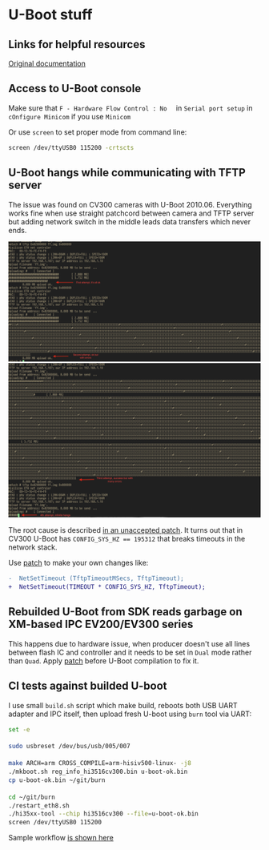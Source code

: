 # U-Boot stuff

## Links for helpful resources

[Original documentation](http://www.denx.de/wiki/view/DULG/U-Boot)

## Access to U-Boot console

Make sure that `F - Hardware Flow Control : No  ` in `Serial port setup` in
`cOnfigure Minicom` if you use `Minicom`

Or use `screen` to set proper mode from command line:

```sh
screen /dev/ttyUSB0 115200 -crtscts
```

## U-Boot hangs while communicating with TFTP server

The issue was found on CV300 cameras with U-Boot 2010.06. Everything works fine
when use straight patchcord between camera and TFTP server but adding network
switch in the middle leads data transfers which never ends.

![](images/12attempts.png/?raw=true)
![](images/34attempts.png/?raw=true)

The root cause is described [in an unaccepted
patch](https://patchwork.ozlabs.org/patch/167085/). It turns out that in CV300
U-Boot has `CONFIG_SYS_HZ == 195312` that breaks timeouts in the network stack.

Use
[patch](https://github.com/mrchapp/arago-da830/blob/master/recipes/u-boot/u-boot-omap3-psp/omap3evm/2.1.0.4/0006-Fix-for-timeout-issues-on-U-Boot.patch)
to make your own changes like:

```diff
-  NetSetTimeout (TftpTimeoutMSecs, TftpTimeout);
+  NetSetTimeout(TIMEOUT * CONFIG_SYS_HZ, TftpTimeout);
```

## Rebuilded U-Boot from SDK reads garbage on XM-based IPC EV200/EV300 series

This happens due to hardware issue, when producer doesn't use all lines between
flash IC and controller and it needs to be set in `Dual` mode rather than `Quad`.
Apply [patch](https://github.com/dimerr/stuff/blob/master/0001-uboot_xm_ev200_ev300.patch)
before U-Boot compilation to fix it.

## CI tests against builded U-boot

I use small `build.sh` script which make build, reboots both USB UART adapter and IPC
itself, then upload fresh U-boot using `burn` tool via UART:

```sh
set -e

sudo usbreset /dev/bus/usb/005/007

make ARCH=arm CROSS_COMPILE=arm-hisiv500-linux- -j8
./mkboot.sh reg_info_hi3516cv300.bin u-boot-ok.bin
cp u-boot-ok.bin ~/git/burn

cd ~/git/burn
./restart_eth8.sh
./hi35xx-tool --chip hi3516cv300 --file=u-boot-ok.bin
screen /dev/ttyUSB0 115200
```

Sample workflow [is shown here](https://asciinema.org/a/felzD9YIwcD13lBewCaQe3XjK)
